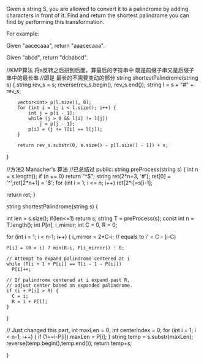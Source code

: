 Given a string S, you are allowed to convert it to a palindrome by adding characters in front of it. 
Find and return the shortest palindrome you can find by performing this transformation.

For example:

Given "aacecaaa", return "aaacecaaa".

Given "abcd", return "dcbabcd".

//KMP算法 将s反转之后拼到后面，算最后的字符串中 既是前缀子串又是后缀子串中的最长串
//即是 最长的不需要变动的部分
string shortestPalindrome(string s)
{
        string rev_s = s;
        reverse(rev_s.begin(), rev_s.end());
        string l = s + "#" + rev_s;

        vector<int> p(l.size(), 0);
        for (int i = 1; i < l.size(); i++) {
            int j = p[i - 1];
            while (j > 0 && l[i] != l[j])
                j = p[j - 1];
            p[i] = (j += l[i] == l[j]);
        }

        return rev_s.substr(0, s.size() - p[l.size() - 1]) + s;
}




//方法2 Manacher's 算法
//已总结过
public:
    string preProcess(string s) {
  int n = s.length();
  if (n == 0) return "^$";
  string ret(2*n+3, '#');
  ret[0] = '^';ret[2*n+1] = '$';
  for (int i = 1; i <= n; i++)  ret[2*i]=s[i-1];

  return ret;
}

string shortestPalindrome(string s) {

  int len = s.size();
  if(len<=1) return s;
  string T = preProcess(s);
  const int n = T.length();
  int P[n], i_mirror;
  int C = 0, R = 0;

  for (int i = 1; i < n-1; i++) {
    i_mirror = 2*C-i; // equals to i' = C - (i-C)

    P[i] = (R > i) ? min(R-i, P[i_mirror]) : 0;

    // Attempt to expand palindrome centered at i
    while (T[i + 1 + P[i]] == T[i - 1 - P[i]])
      P[i]++;

    // If palindrome centered at i expand past R,
    // adjust center based on expanded palindrome.
    if (i + P[i] > R) {
      C = i;
      R = i + P[i];
    }
  }

  // Just changed this part, 
  int maxLen = 0;
  int centerIndex = 0;
  for (int i = 1; i < n-1; i++) {
    if (1==i-P[i]) maxLen = P[i];
  }
  string temp = s.substr(maxLen);
  reverse(temp.begin(),temp.end());
  return temp+s;

}
